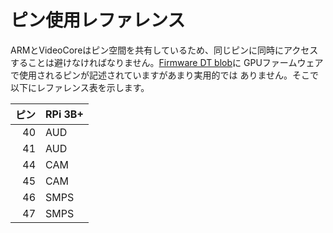 # ピン使用レファレンス

ARMとVideoCoreはピン空間を共有しているため、同じピンに同時にアクセス
することは避けなければなりません。[Firmware DT blob](https://github.com/raspberrypi/firmware/blob/master/extra/dt-blob.dts)に
GPUファームウェアで使用されるピンが記述されていますがあまり実用的では
ありません。そこで以下にレファレンス表を示します。

| ピン | RPi 3B+ |
|--:|:---|
| 40 | AUD |
| 41 | AUD |
| 44 | CAM |
| 45 | CAM |
| 46 | SMPS |
| 47 | SMPS |
